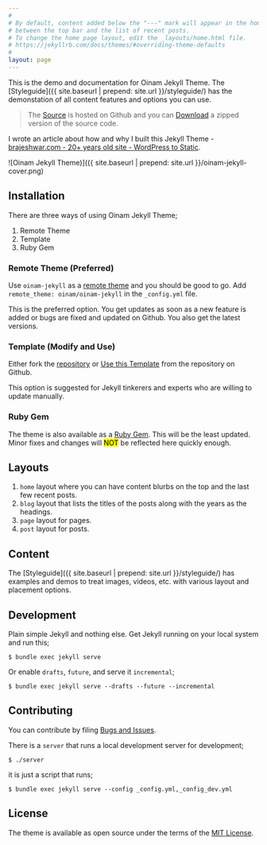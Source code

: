 ```yaml
---
#
# By default, content added below the "---" mark will appear in the home page
# between the top bar and the list of recent posts.
# To change the home page layout, edit the _layouts/home.html file.
# https://jekyllrb.com/docs/themes/#overriding-theme-defaults
#
layout: page
---
```


This is the demo and documentation for Oinam Jekyll Theme. The [Styleguide]({{ site.baseurl | prepend: site.url }}/styleguide/) has the demonstation of all content features and options you can use.

> The [Source](https://github.com/oinam/oinam-jekyll) is hosted on Github and you can [Download](https://github.com/oinam/oinam-jekyll/archive/refs/heads/main.zip) a zipped version of the source code.

I wrote an article about how and why I built this Jekyll Theme - [brajeshwar.com - 20+ years old site - WordPress to Static](https://brajeshwar.com/2021/brajeshwar.com-2021/).

![Oinam Jekyll Theme)]({{ site.baseurl | prepend: site.url }}/oinam-jekyll-cover.png)

## Installation

There are three ways of using Oinam Jekyll Theme;

1. Remote Theme
2. Template
3. Ruby Gem

### Remote Theme (Preferred)

Use `oinam-jekyll` as a [remote theme](https://docs.github.com/en/pages/setting-up-a-github-pages-site-with-jekyll/adding-a-theme-to-your-github-pages-site-using-jekyll) and you should be good to go. Add `remote_theme: oinam/oinam-jekyll` in the `_config.yml` file.

This is the preferred option. You get updates as soon as a new feature is added or bugs are fixed and updated on Github. You also get the latest versions.

### Template (Modify and Use)

Either fork the [repository](https://github.com/oinam/oinam-jekyll) or [Use this Template](https://github.com/oinam/oinam-jekyll/generate) from the repository on Github.

This option is suggested for Jekyll tinkerers and experts who are willing to update manually.

### Ruby Gem

The theme is also available as a [Ruby Gem](https://rubygems.org/gems/oinam-jekyll). This will be the least updated. Minor fixes and changes will <mark>NOT</mark> be reflected here quickly enough.

## Layouts

1. `home` layout where you can have content blurbs on the top and the last few recent posts.
2. `blog` layout that lists the titles of the posts along with the years as the headings.
3. `page` layout for pages.
4. `post` layout for posts.

## Content

The [Styleguide]({{ site.baseurl | prepend: site.url }}/styleguide/) has examples and demos to treat images, videos, etc. with various layout and placement options.

## Development

Plain simple Jekyll and nothing else. Get Jekyll running on your local system and run this;

`$ bundle exec jekyll serve`

Or enable `drafts`, `future`, and serve it `incremental`;

`$ bundle exec jekyll serve --drafts --future --incremental`

## Contributing

You can contribute by filing [Bugs and Issues](https://github.com/oinam/oinam-jekyll/issues).

There is a `server` that runs a local development server for development;

`$ ./server`

it is just a script that runs;

`$ bundle exec jekyll serve --config _config.yml,_config_dev.yml`

## License

The theme is available as open source under the terms of the [MIT License](http://opensource.org/licenses/MIT).
